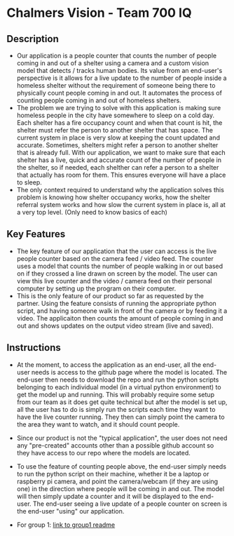 # Chalmers Vision - Team 700 IQ

## Description 
* Our application is a people counter that counts the number of people coming in and out of a shelter using a camera and a custom vision model that detects / tracks human bodies.  Its value from an end-user's perspective is it allows for a live update to the number of people inside a homeless shelter without the requirement of someone being there to physically count people coming in and out.  It automates the process of counting people coming in and out of homeless shelters.
* The problem we are trying to solve with this application is making sure homeless people in the city have somewhere to sleep on a cold day.  Each shelter has a fire occupancy count and when that count is hit, the shelter must refer the person to another shelter that has space.  The current system in place is very slow at keeping the count updated and accurate. Sometimes, shelters might refer a person to another shelter that is already full.  With our application, we want to make sure that each shelter has a live, quick and accurate count of the number of people in the shelter, so if needed, each shelther can refer a person to a shelter that actually has room for them.  This ensures everyone will have a place to sleep.
 * The only context required to understand why the application solves this problem is knowing how shelter occupancy works, how the shelter referral system works and how slow the current system in place is, all at a very top level. (Only need to know basics of each)

## Key Features
* The key feature of our application that the user can access is the live people counter based on the camera feed / video feed.  The counter uses a model that counts the number of people walking in or out based on if they crossed a line drawn on screen by the model.  The user can view this live counter and the video / camera feed on their personal computer by setting up the program on their computer.
* This is the only feature of our product so far as requested by the partner.  Using the feature consists of running the appropriate python script, and having someone walk in front of the camera or by feeding it a video.  The applicaiton then counts the amount of people coming in and out and shows updates on the output video stream (live and saved).

## Instructions
* At the moment, to access the application as an end-user, all the end-user needs is access to the github page where the model is located.  The end-user then needs to download the repo and run the python scripts belonging to each individual model (in a virtual python environment) to get the model up and running.  This will probably require some setup from our team as it does get quite technical but after the model is set up, all the user has to do is simply run the scripts each time they want to have the live counter running.  They then can simply point the camera to the area they want to watch, and it should count people.
* Since our product is not the "typical application", the user does not need any "pre-created" accounts other than a possible github account so they have access to our repo where the models are located.
* To use the feature of counting people above, the end-user simply needs to run the python script on their machine, whether it be a laptop or raspberry pi camera, and point the camera/webcam (if they are using one) in the direction where people will be coming in and out.  The model will then simply update a counter and it will be displayed to the end-user.  The end-user seeing a live update of a people counter on screen is the end-user "using" our application.

* For group 1: [link to group1 readme](https://github.com/csc301-fall-2019/team-project-chalmer-s-cards/blob/yolo/d2/part-2/Group%202%20Tensorflow%20%20Model/README.md)
